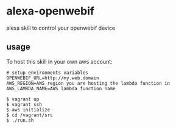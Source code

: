 # alexa-openwebif
alexa skill to control your openwebif device

## usage

To host this skill in your own aws account:

```
# setup environments variables
OPENWEBIF_URL=http://my.web.domain
AWS_REGION=AWS region you are hosting the lambda function in
AWS_LAMBDA_NAME=AWS lambda function name
```

```
$ vagrant up
$ vagrant ssh
$ aws initialize
$ cd /vagrant/src
$ ./run.sh
```